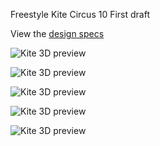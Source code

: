 
Freestyle Kite Circus 10
First draft 

View the [design specs](https://github.com/wingworks/Circus-10/blob/master/Circus-10.kite) 

![Kite 3D preview](https://github.com/wingworks/Circus-10/blob/master/quad_view.png)  

![Kite 3D preview](https://github.com/wingworks/Circus-10/blob/master/Circus-10_perspective.png)  

![Kite 3D preview](https://github.com/wingworks/Circus-10/blob/master/Circus-10_front.png)

![Kite 3D preview](https://github.com/wingworks/Circus-10/blob/master/Circus-10_bottom.png)

![Kite 3D preview](https://github.com/wingworks/Circus-10/blob/master/Circus-10_right.png)


